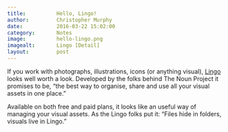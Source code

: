 ```yaml
---
title:			Hello, Lingo!
author:			Christopher Murphy
date:			2016-03-22 15:02:00
category: 		Notes
image:			hello-lingo.png
imagealt:		Lingo [Detail]
layout:			post
---
```



If you work with photographs, illustrations, icons (or anything visual),  [Lingo][01] looks well worth a look. Developed by the folks behind The Noun Project it promises to be, “the best way to organise, share and use all your visual assets in one place.”

Available on both free and paid plans, it looks like an useful way of managing your visual assets. As the Lingo folks put it: “Files hide in folders, visuals live in Lingo.”


[01]: https://www.lingoapp.com "Lingo by The Noun Project"